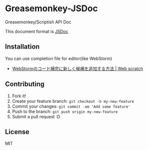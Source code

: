 # Greasemonkey-JSDoc

Greasemonkey/Scriptish API Doc

This document format is [JSDoc](http://usejsdoc.org/ "JSDoc")

## Installation

You can use completion file for editor(like WebStorm)

* [WebStormのコード補完に新しく候補を追加する方法 | Web scratch](http://efcl.info/2010/1203/res2152/ "WebStormのコード補完に新しく候補を追加する方法 | Web scratch")

## Contributing

1. Fork it!
2. Create your feature branch: `git checkout -b my-new-feature`
3. Commit your changes: `git commit -am 'Add some feature'`
4. Push to the branch: `git push origin my-new-feature`
5. Submit a pull request :D

## License

MIT
